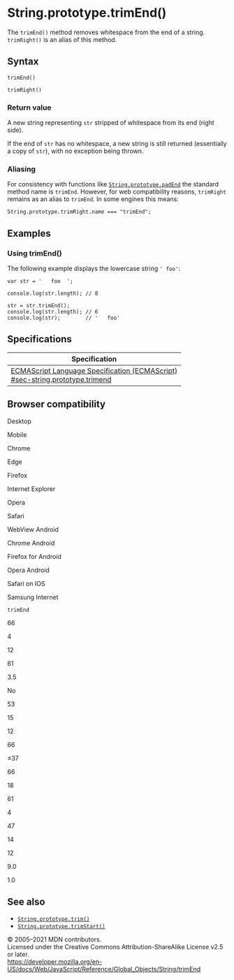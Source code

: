 # String.prototype.trimEnd()

The `trimEnd()` method removes whitespace from the end of a string. `trimRight()` is an alias of this method.

## Syntax

    trimEnd()

    trimRight()

### Return value

A new string representing `str` stripped of whitespace from its end (right side).

If the end of `str` has no whitespace, a new string is still returned (essentially a copy of `str`), with no exception being thrown.

### Aliasing

For consistency with functions like [`String.prototype.padEnd`](padend) the standard method name is `trimEnd`. However, for web compatibility reasons, `trimRight` remains as an alias to `trimEnd`. In some engines this means:

    String.prototype.trimRight.name === "trimEnd";

## Examples

### Using trimEnd()

The following example displays the lowercase string `' foo'`:

    var str = '   foo  ';

    console.log(str.length); // 8

    str = str.trimEnd();
    console.log(str.length); // 6
    console.log(str);        // '   foo'

## Specifications

<table><thead><tr class="header"><th>Specification</th></tr></thead><tbody><tr class="odd"><td><a href="https://tc39.es/ecma262/#sec-string.prototype.trimend">ECMAScript Language Specification (ECMAScript)<br />
<span class="small">#sec-string.prototype.trimend</span></a></td></tr></tbody></table>

## Browser compatibility

Desktop

Mobile

Chrome

Edge

Firefox

Internet Explorer

Opera

Safari

WebView Android

Chrome Android

Firefox for Android

Opera Android

Safari on IOS

Samsung Internet

`trimEnd`

66

4

12

61

3.5

No

53

15

12

66

≤37

66

18

61

4

47

14

12

9.0

1.0

## See also

-   [`String.prototype.trim()`](trim)
-   [`String.prototype.trimStart()`](trimstart)

© 2005–2021 MDN contributors.  
Licensed under the Creative Commons Attribution-ShareAlike License v2.5 or later.  
<a href="https://developer.mozilla.org/en-US/docs/Web/JavaScript/Reference/Global_Objects/String/trimEnd" class="_attribution-link">https://developer.mozilla.org/en-US/docs/Web/JavaScript/Reference/Global_Objects/String/trimEnd</a>
